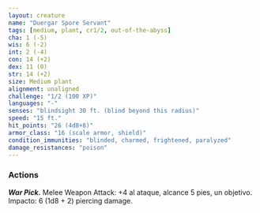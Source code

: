 ```yaml
---
layout: creature
name: "Duergar Spore Servant"
tags: [medium, plant, cr1/2, out-of-the-abyss]
cha: 1 (-5)
wis: 6 (-2)
int: 2 (-4)
con: 14 (+2)
dex: 11 (0)
str: 14 (+2)
size: Medium plant
alignment: unaligned
challenge: "1/2 (100 XP)"
languages: "-"
senses: "blindsight 30 ft. (blind beyond this radius)"
speed: "15 ft."
hit_points: "26 (4d8+8)"
armor_class: "16 (scale armor, shield)"
condition_immunities: "blinded, charmed, frightened, paralyzed"
damage_resistances: "poison"
---
```


### Actions

***War Pick.*** Melee Weapon Attack: +4 al ataque, alcance 5 pies, un objetivo. Impacto: 6 (1d8 + 2) piercing damage.
